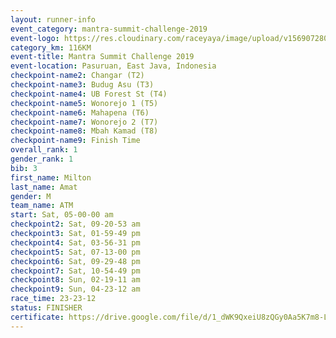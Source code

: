```yaml
---
layout: runner-info 
event_category: mantra-summit-challenge-2019 
event-logo: https://res.cloudinary.com/raceyaya/image/upload/v1569072809/logo/mantra-image_segrbx.jpg
category_km: 116KM 
event-title: Mantra Summit Challenge 2019 
event-location: Pasuruan, East Java, Indonesia 
checkpoint-name2: Changar (T2) 
checkpoint-name3: Budug Asu (T3) 
checkpoint-name4: UB Forest St (T4) 
checkpoint-name5: Wonorejo 1 (T5) 
checkpoint-name6: Mahapena (T6) 
checkpoint-name7: Wonorejo 2 (T7) 
checkpoint-name8: Mbah Kamad (T8) 
checkpoint-name9: Finish Time
overall_rank: 1
gender_rank: 1
bib: 3
first_name: Milton
last_name: Amat
gender: M
team_name: ATM
start: Sat, 05-00-00 am
checkpoint2: Sat, 09-20-53 am
checkpoint3: Sat, 01-59-49 pm
checkpoint4: Sat, 03-56-31 pm
checkpoint5: Sat, 07-13-00 pm
checkpoint6: Sat, 09-29-48 pm
checkpoint7: Sat, 10-54-49 pm
checkpoint8: Sun, 02-19-11 am
checkpoint9: Sun, 04-23-12 am
race_time: 23-23-12
status: FINISHER
certificate: https://drive.google.com/file/d/1_dWK9QxeiU8zQGy0Aa5K7m8-Lsbw5kDC/view?usp=sharing
---
```

